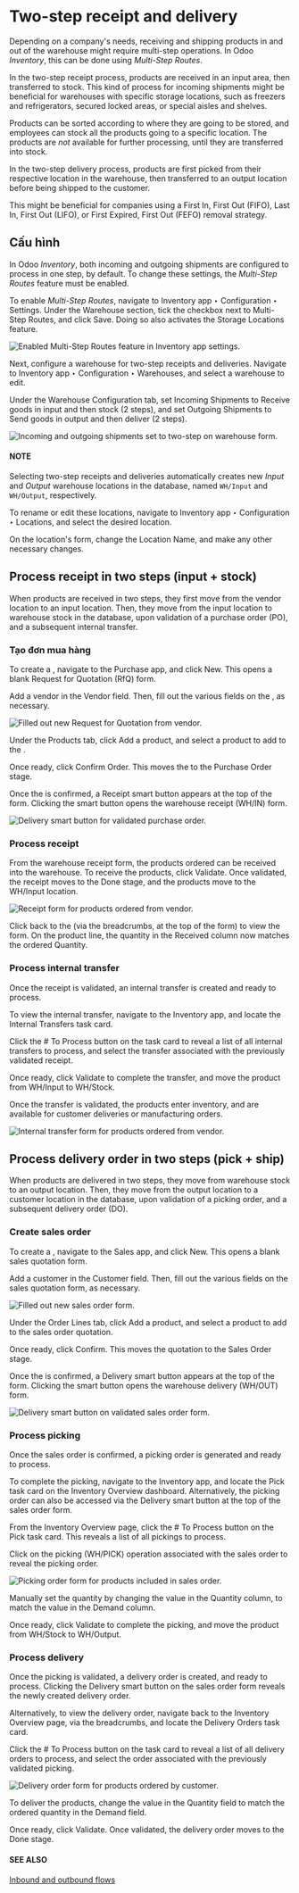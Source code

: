 # Two-step receipt and delivery

Depending on a company's needs, receiving and shipping products in and out of the warehouse might
require multi-step operations. In Odoo *Inventory*, this can be done using *Multi-Step Routes*.

In the two-step receipt process, products are received in an input area, then transferred to stock.
This kind of process for incoming shipments might be beneficial for warehouses with specific storage
locations, such as freezers and refrigerators, secured locked areas, or special aisles and shelves.

Products can be sorted according to where they are going to be stored, and employees can stock all
the products going to a specific location. The products are *not* available for further processing,
until they are transferred into stock.

In the two-step delivery process, products are first picked from their respective location in the
warehouse, then transferred to an output location before being shipped to the customer.

This might be beneficial for companies using a First In, First Out (FIFO), Last In, First Out
(LIFO), or First Expired, First Out (FEFO) removal strategy.

## Cấu hình

In Odoo *Inventory*, both incoming and outgoing shipments are configured to process in one step, by
default. To change these settings, the *Multi-Step Routes* feature must be enabled.

To enable *Multi-Step Routes*, navigate to Inventory app ‣ Configuration ‣
Settings. Under the Warehouse section, tick the checkbox next to Multi-Step
Routes, and click Save. Doing so also activates the Storage Locations
feature.

![Enabled Multi-Step Routes feature in Inventory app settings.](receipts_delivery_two_steps/receipts-delivery-two-steps-settings.png)

Next, configure a warehouse for two-step receipts and deliveries. Navigate to
Inventory app ‣ Configuration ‣ Warehouses, and select a warehouse to edit.

Under the Warehouse Configuration tab, set Incoming Shipments to
Receive goods in input and then stock (2 steps), and set Outgoing Shipments
to Send goods in output and then deliver (2 steps).

![Incoming and outgoing shipments set to two-step on warehouse form.](receipts_delivery_two_steps/receipts-delivery-two-steps-shipments.png)

#### NOTE
Selecting two-step receipts and deliveries automatically creates new *Input* and *Output*
warehouse locations in the database, named `WH/Input` and `WH/Output`, respectively.

To rename or edit these locations, navigate to Inventory app ‣ Configuration
‣ Locations, and select the desired location.

On the location's form, change the Location Name, and make any other necessary
changes.

## Process receipt in two steps (input + stock)

When products are received in two steps, they first move from the vendor location to an input
location. Then, they move from the input location to warehouse stock in the database, upon
validation of a purchase order (PO), and a subsequent internal transfer.

### Tạo đơn mua hàng

To create a , navigate to the Purchase app, and click New. This
opens a blank Request for Quotation (RfQ) form.

Add a vendor in the Vendor field. Then, fill out the various fields on the , as
necessary.

![Filled out new Request for Quotation from vendor.](receipts_delivery_two_steps/receipts-delivery-two-steps-new-rfq.png)

Under the Products tab, click Add a product, and select a product to add to
the .

Once ready, click Confirm Order. This moves the  to the Purchase Order
stage.

Once the  is confirmed, a Receipt smart button appears at the top of the form.
Clicking the smart button opens the warehouse receipt (WH/IN) form.

![Delivery smart button for validated purchase order.](receipts_delivery_two_steps/receipts-delivery-two-steps-smart-button.png)

### Process receipt

From the warehouse receipt form, the products ordered can be received into the warehouse. To receive
the products, click Validate. Once validated, the receipt moves to the Done
stage, and the products move to the WH/Input location.

![Receipt form for products ordered from vendor.](receipts_delivery_two_steps/receipts-delivery-two-steps-receipt-form.png)

Click back to the  (via the breadcrumbs, at the top of the form) to view the  form. On the
product line, the quantity in the Received column now matches the ordered
Quantity.

### Process internal transfer

Once the receipt is validated, an internal transfer is created and ready to process.

To view the internal transfer, navigate to the Inventory app, and locate the
Internal Transfers task card.

Click the # To Process button on the task card to reveal a list of all internal
transfers to process, and select the transfer associated with the previously validated receipt.

Once ready, click Validate to complete the transfer, and move the product from
WH/Input to WH/Stock.

Once the transfer is validated, the products enter inventory, and are available for customer
deliveries or manufacturing orders.

![Internal transfer form for products ordered from vendor.](receipts_delivery_two_steps/receipts-delivery-two-steps-internal-transfer.png)

<a id="inventory-shipping-receiving-two-step-delivery"></a>

## Process delivery order in two steps (pick + ship)

When products are delivered in two steps, they move from warehouse stock to an output location.
Then, they move from the output location to a customer location in the database, upon validation of
a picking order, and a subsequent delivery order (DO).

### Create sales order

To create a , navigate to the Sales app, and click New. This
opens a blank sales quotation form.

Add a customer in the Customer field. Then, fill out the various fields on the sales
quotation form, as necessary.

![Filled out new sales order form.](receipts_delivery_two_steps/receipts-delivery-two-steps-new-sales-order.png)

Under the Order Lines tab, click Add a product, and select a product to add
to the sales order quotation.

Once ready, click Confirm. This moves the quotation to the Sales Order
stage.

Once the  is confirmed, a Delivery smart button appears at the top of the form.
Clicking the smart button opens the warehouse delivery (WH/OUT) form.

![Delivery smart button on validated sales order form.](receipts_delivery_two_steps/receipts-delivery-two-steps-delivery-button.png)

### Process picking

Once the sales order is confirmed, a picking order is generated and ready to process.

To complete the picking, navigate to the Inventory app, and locate the Pick
task card on the Inventory Overview dashboard. Alternatively, the picking order can also
be accessed via the Delivery smart button at the top of the sales order form.

From the Inventory Overview page, click the # To Process button on the
Pick task card. This reveals a list of all pickings to process.

Click on the picking (WH/PICK) operation associated with the sales order to reveal the picking
order.

![Picking order form for products included in sales order.](receipts_delivery_two_steps/receipts-delivery-two-steps-picking-form.png)

Manually set the quantity by changing the value in the Quantity column, to match the
value in the Demand column.

Once ready, click Validate to complete the picking, and move the product from
WH/Stock to WH/Output.

### Process delivery

Once the picking is validated, a delivery order is created, and ready to process. Clicking the
Delivery smart button on the sales order form reveals the newly created delivery order.

Alternatively, to view the delivery order, navigate back to the Inventory Overview page,
via the breadcrumbs, and locate the Delivery Orders task card.

Click the # To Process button on the task card to reveal a list of all delivery orders
to process, and select the order associated with the previously validated picking.

![Delivery order form for products ordered by customer.](receipts_delivery_two_steps/receipts-delivery-two-steps-delivery-order.png)

To deliver the products, change the value in the Quantity field to match the ordered
quantity in the Demand field.

Once ready, click Validate. Once validated, the delivery order moves to the
Done stage.

#### SEE ALSO
[Inbound and outbound flows](../daily_operations.md)
